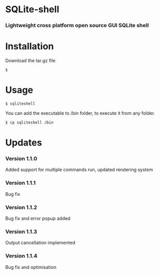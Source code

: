 # SQLite-shell
### Lightweight cross platform open source GUI SQLite shell

# Installation

Download the tar.gz file

    $ 

# Usage
    
    $ sqliteshell
     
You can add the executable to /bin folder, to execute it from any folder.

    $ cp sqliteshell /bin

# Updates
### Version 1.1.0
Added support for multiple commands run, updated rendering system

### Version 1.1.1
Bug fix

### Version 1.1.2
Bug fix and error popup added

### Version 1.1.3
Output cancellation implemented

### Version 1.1.4
Bug fix and optimisation
